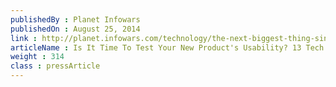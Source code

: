 ```yaml
---
publishedBy : Planet Infowars
publishedOn : August 25, 2014
link : http://planet.infowars.com/technology/the-next-biggest-thing-since-bitcoin-storj-a-decentralized-cloud-storage-system
articleName : Is It Time To Test Your New Product's Usability? 13 Tech Experts Weigh In
weight : 314 
class : pressArticle
---
```

